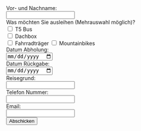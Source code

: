<html>
<body>
<form action="https://fabform.io/f/3b9UXPJ" method="post">
  <label for="fullName">Vor- und Nachname:</label><br>
  <input name="fullName" type="text" required>
  <br>
  Was möchten Sie ausleihen (Mehrauswahl möglich)?
  <br>
  <input type="checkbox" id="vehicle1" name="vehicle1" value="Bike">
  <label for="vehicle1"> T5 Bus</label><br>
  <input type="checkbox" id="vehicle2" name="vehicle2" value="Car">
  <label for="vehicle2"> Dachbox</label><br>
  <input type="checkbox" id="vehicle3" name="vehicle3" value="Boat">
  <label for="vehicle3"> Fahrradträger</label>
  <input type="checkbox" id="vehicle3" name="vehicle4" value="Boat">
  <label for="vehicle4"> Mountainbikes</label>
  <br>
  <label for="abholung">Datum Abholung:</label><br>
  <input name="abholung" type="date" required>
  <br>
  <label for="rueckgabe">Datum Rückgabe:</label><br>
  <input name="rueckgabe" type="date" required>
  <br>
    <label for="grund">Reisegrund:</label><br>
  <input name="grund" type="text" required>
  <br>
    <label for="telefon">Telefon Nummer:</label><br>
  <input name="telefon" type="tel" required>
  <br>
  <label for="email">Email:</label><br>
  <input name="email" type="email" required>
  <br>
  <button type="submit">Abschicken</button>
</form>
</body>
</html>

